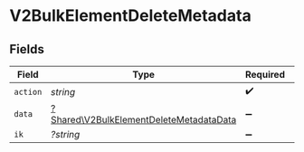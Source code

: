 # V2BulkElementDeleteMetadata


## Fields

| Field                                                                                             | Type                                                                                              | Required                                                                                          | Description                                                                                       |
| ------------------------------------------------------------------------------------------------- | ------------------------------------------------------------------------------------------------- | ------------------------------------------------------------------------------------------------- | ------------------------------------------------------------------------------------------------- |
| `action`                                                                                          | *string*                                                                                          | :heavy_check_mark:                                                                                | N/A                                                                                               |
| `data`                                                                                            | [?Shared\V2BulkElementDeleteMetadataData](../../Models/Shared/V2BulkElementDeleteMetadataData.md) | :heavy_minus_sign:                                                                                | N/A                                                                                               |
| `ik`                                                                                              | *?string*                                                                                         | :heavy_minus_sign:                                                                                | N/A                                                                                               |